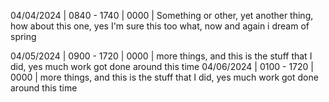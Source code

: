 04/04/2024 | 0840 - 1740 | 0000 | Something or other, yet another thing, how about this one, yes I'm sure this too what, now and again i dream of spring

04/05/2024 | 0900 - 1720 | 0000 | more things, and this is the stuff that I did, yes much work got done around this time
04/06/2024 | 0100 - 1720 | 0000 | more things, and this is the stuff that I did, yes much work got done around this time
